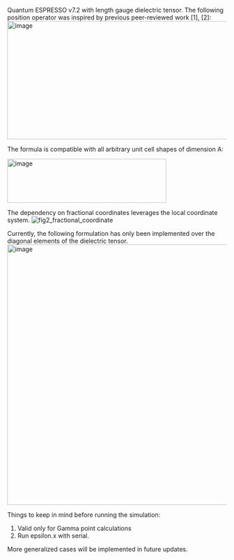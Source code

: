 Quantum ESPRESSO v7.2 with length gauge dielectric tensor. The following position operator was inspired by previous peer-reviewed work [1], [2]:
<img width="1037" height="272" alt="image" src="https://github.com/user-attachments/assets/2aaf7b10-9d74-4f92-a0ae-57887fd42a00" />



The formula is compatible with all arbitrary unit cell shapes of dimension A:


<img width="365" height="101" alt="image" src="https://github.com/user-attachments/assets/d3fa34b9-4411-4f1d-9710-8de3af6162b6" />



The dependency on fractional coordinates leverages the local coordinate system.
![fig2_fractional_coordinate](https://github.com/user-attachments/assets/fc912b9e-8592-47ef-a808-1cd47cb4bf7e)


Currently, the following formulation has only been implemented over the diagonal elements of the dielectric tensor.
<img width="821" height="599" alt="image" src="https://github.com/user-attachments/assets/c43def83-810f-4fdb-a5e6-78d757243c38" />

Things to keep in mind before running the simulation:
1) Valid only for Gamma point calculations
2) Run epsilon.x with serial.

More generalized cases will be implemented in future updates.  
